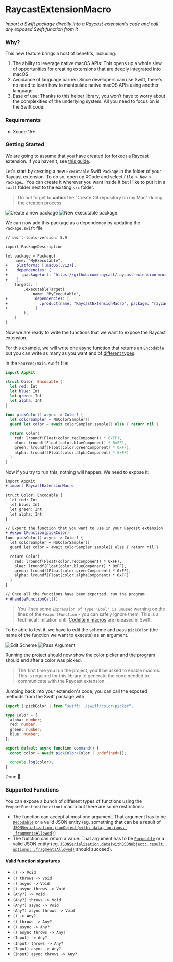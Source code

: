 # RaycastExtensionMacro

_Import a Swift package directly into a [Raycast](https://raycast.com) extension's code and call any exposed Swift function from it_

### Why?

This new feature brings a host of benefits, including:

1.  The ability to leverage native macOS APIs: This opens up a whole slew of opportunities for creating extensions that are deeply integrated into macOS.
2.  Avoidance of language barrier: Since developers can use Swift, there's no need to learn how to manipulate native macOS APIs using another language.
3.  Ease of use: Thanks to this helper library, you won’t have to worry about the complexities of the underlying system. All you need to focus on is the Swift code.

### Requirements

- Xcode 15+

### Getting Started

We are going to assume that you have created (or forked) a Raycast extension. If you haven't, see [this guide](https://developers.raycast.com/basics/create-your-first-extension).

Let's start by creating a new `Executable` Swift `Package` in the folder of your Raycast extension. To do so, open up XCode and select `File > New > Package…`. You can create it wherever you want inside it but I like to put it in a `swift` folder next to the existing `src` folder.

> Do not forget to **untick** the "Create Git repository on my Mac" during the creation process.

![Create a new package](./docs/new-package.png)
![New executable package](./docs/new-executable-package.png)

We can now add this package as a dependency by updating the `Package.swift` file

```diff
// swift-tools-version: 5.9

import PackageDescription

let package = Package(
    name: "MyExecutable",
+    platforms: [.macOS(.v12)],
+    dependencies: [
+      .package(url: "https://github.com/raycast/raycast-extension-macro", from: "0.1.0")
+    ],
    targets: [
        .executableTarget(
            name: "MyExecutable",
+            dependencies: [
+              .product(name: "RaycastExtensionMacro", package: "raycast-extension-macro"),
+            ]
        ),
    ]
)
```

Now we are ready to write the functions that we want to expose the Raycast extension.

For this example, we will write one async function that returns an [`Encodable`](https://developer.apple.com/documentation/swift/encodable) but you can write as many as you want and of [different types](#supported-functions).

In the `Sources/main.swift` file:

```swift
import AppKit

struct Color: Encodable {
  let red: Int
  let blue: Int
  let green: Int
  let alpha: Int
}

func pickColor() async -> Color? {
  let colorSampler = NSColorSampler()
  guard let color = await colorSampler.sample() else { return nil }

  return Color(
    red: lroundf(Float(color.redComponent) * 0xFF),
    blue: lroundf(Float(color.blueComponent) * 0xFF),
    green: lroundf(Float(color.greenComponent) * 0xFF),
    alpha: lroundf(Float(color.alphaComponent) * 0xFF)
  )
}
```

Now if you try to run this, nothing will happen. We need to expose it:

```diff
import AppKit
+ import RaycastExtensionMacro

struct Color: Encodable {
  let red: Int
  let blue: Int
  let green: Int
  let alpha: Int
}

// Export the function that you want to use in your Raycast extension
+ #exportFunction(pickColor)
func pickColor() async -> Color? {
  let colorSampler = NSColorSampler()
  guard let color = await colorSampler.sample() else { return nil }

  return Color(
    red: lroundf(Float(color.redComponent) * 0xFF),
    blue: lroundf(Float(color.blueComponent) * 0xFF),
    green: lroundf(Float(color.greenComponent) * 0xFF),
    alpha: lroundf(Float(color.alphaComponent) * 0xFF)
  )
}

// Once all the functions have been exported, run the program
+ #handleFunctionCall()
```

> You'll see some `Expression of type 'Bool' is unused` warning on the lines of the `#exportFunction` - you can safely ignore them. This is a technical limitation until [CodeItem macros](https://github.com/apple/swift-evolution/blob/main/proposals/0397-freestanding-declaration-macros.md#code-item-macros) are released in Swift.

To be able to test it, we have to edit the scheme and pass `pickColor` (the name of the function we want to execute) as an argument.

![Edit Scheme](./docs/edit-scheme.png)
![Pass Argument](./docs/pass-argument.png)

Running the project should now show the color picker and the program should end after a color was picked.

> The first time you run the project, you'll be asked to enable macros. This is required for this library to generate the code needed to communicate with the Raycast extension.

Jumping back into your extension's code, you can call the exposed methods from the Swift package with

```ts
import { pickColor } from "swift:../swift/color-picker";

type Color = {
  alpha: number;
  red: number;
  green: number;
  blue: number;
};

export default async function command() {
  const color = await pickColor<Color | undefined>();

  console.log(color);
}
```

Done 🎉

### Supported Functions

You can expose a bunch of different types of functions using the `#exportFunction(function)` macro but there are some restrictions:

- The function can accept at most one argument. That argument has to be [`Decodable`](https://developer.apple.com/documentation/swift/decodable) or a valid JSON entity (eg. something that can be a result of [`JSONSerialization.jsonObject(with: data, options: .fragmentsAllowed)`](https://developer.apple.com/documentation/foundation/jsonserialization/1415493-jsonobject))
- The function can return a value. That argument has to be [`Encodable`](https://developer.apple.com/documentation/swift/encodable) or a valid JSON entity (eg. [`JSONSerialization.data(withJSONObject: result, options: .fragmentsAllowed)`](https://developer.apple.com/documentation/foundation/jsonserialization/1413636-data) should succeed).

#### Valid function signatures

- `() -> Void`
- `() throws -> Void`
- `() async -> Void`
- `() async throws -> Void`
- `(Any?) -> Void`
- `(Any?) throws -> Void`
- `(Any?) async -> Void`
- `(Any?) async throws -> Void`
- `() -> Any?`
- `() throws -> Any?`
- `() async -> Any?`
- `() async throws -> Any?`
- `(Input) -> Any?`
- `(Input) throws -> Any?`
- `(Input) async -> Any?`
- `(Input) async throws -> Any?`
